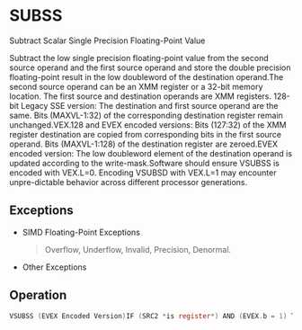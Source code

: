 # SUBSS

Subtract Scalar Single Precision Floating-Point Value

Subtract the low single precision floating-point value from the second source operand and the first source operand and store the double precision floating-point result in the low doubleword of the destination operand.The second source operand can be an XMM register or a 32-bit memory location.
The first source and destination operands are XMM registers.
128-bit Legacy SSE version: The destination and first source operand are the same.
Bits (MAXVL-1:32) of the corresponding destination register remain unchanged.VEX.128 and EVEX encoded versions: Bits (127:32) of the XMM register destination are copied from corresponding bits in the first source operand.
Bits (MAXVL-1:128) of the destination register are zeroed.EVEX encoded version: The low doubleword element of the destination operand is updated according to the write-mask.Software should ensure VSUBSS is encoded with VEX.L=0.
Encoding VSUBSD with VEX.L=1 may encounter unpre-dictable behavior across different processor generations.

## Exceptions

- SIMD Floating-Point Exceptions
  > Overflow, Underflow, Invalid, Precision, Denormal.
- Other Exceptions

## Operation

```C
VSUBSS (EVEX Encoded Version)IF (SRC2 *is register*) AND (EVEX.b = 1) THENSET_ROUNDING_MODE_FOR_THIS_INSTRUCTION(EVEX.RC);ELSE SET_ROUNDING_MODE_FOR_THIS_INSTRUCTION(MXCSR.RC);FI;IF k1[0] or *no writemask*THENDEST[31:0] := SRC1[31:0] - SRC2[31:0]ELSE IF *merging-masking*; merging-maskingTHEN *DEST[31:0] remains unchanged*ELSE ; zeroing-maskingTHEN DEST[31:0] := 0DEST[127:32] := SRC1[127:32]DEST[MAXVL-1:128] := 0VSUBSS (VEX.128 Encoded Version)DEST[31:0] := SRC1[31:0] - SRC2[31:0]DEST[127:32] := SRC1[127:32]DEST[MAXVL-1:128] := 0SUBSS (128-bit Legacy SSE Version)DEST[31:0] := DEST[31:0] - SRC[31:0]DEST[MAXVL-1:32] (Unmodified)Intel C/C++ Compiler Intrinsic EquivalentVSUBSS __m128 _mm_mask_sub_ss (__m128 s, __mmask8 k, __m128 a, __m128 b);VSUBSS __m128 _mm_maskz_sub_ss (__mmask8 k, __m128 a, __m128 b);VSUBSS __m128 _mm_sub_round_ss (__m128 a, __m128 b, int);VSUBSS __m128 _mm_mask_sub_round_ss (__m128 s, __mmask8 k, __m128 a, __m128 b, int);VSUBSS __m128 _mm_maskz_sub_round_ss (__mmask8 k, __m128 a, __m128 b, int);SUBSS __m128 _mm_sub_ss (__m128 a, __m128 b);
```

